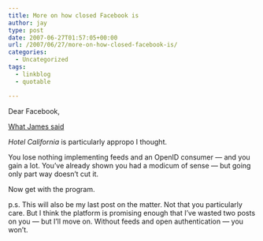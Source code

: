 ```yaml
---
title: More on how closed Facebook is
author: jay
type: post
date: 2007-06-27T01:57:05+00:00
url: /2007/06/27/more-on-how-closed-facebook-is/
categories:
  - Uncategorized
tags:
  - linkblog
  - quotable

---
```

Dear Facebook,

[What James said][1]

_Hotel California_ is particularly appropo I thought.

You lose nothing implementing feeds and an OpenID consumer — and you gain a lot. You’ve already shown you had a modicum of sense — but going only part way doesn’t cut it.

Now get with the program.

p.s. This will also be my last post on the matter. Not that you particularly care. But I think the platform is promising enough that I’ve wasted two posts on you — but I’ll move on. Without feeds and open authentication — you won’t.

 [1]: http://blog.robinsonhouse.com/2007/06/loving-facebook-to-death.html
